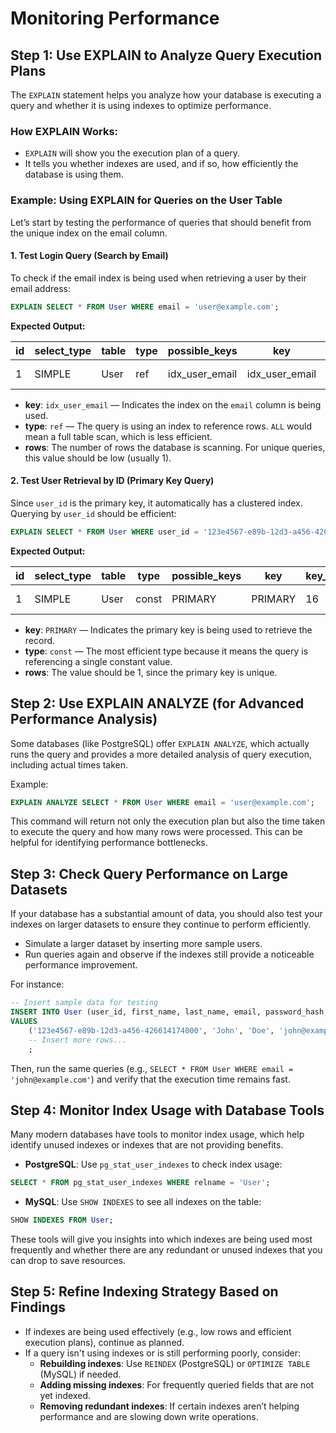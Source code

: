 
# Monitoring Performance

## Step 1: Use EXPLAIN to Analyze Query Execution Plans

The `EXPLAIN` statement helps you analyze how your database is executing a query and whether it is using indexes to optimize performance.

### How EXPLAIN Works:

- `EXPLAIN` will show you the execution plan of a query.
- It tells you whether indexes are used, and if so, how efficiently the database is using them.

### Example: Using EXPLAIN for Queries on the User Table

Let’s start by testing the performance of queries that should benefit from the unique index on the email column.

#### 1. Test Login Query (Search by Email)

To check if the email index is being used when retrieving a user by their email address:

```sql
EXPLAIN SELECT * FROM User WHERE email = 'user@example.com';
```

**Expected Output:**

| id  | select_type | table | type  | possible_keys  | key             | key_len | ref   | rows | Extra         |
|-----|-------------|-------|-------|----------------|-----------------|---------|-------|------|---------------|
| 1   | SIMPLE      | User  | ref   | idx_user_email | idx_user_email  | 102     | const | 1    | Using where   |

- **key**: `idx_user_email` — Indicates the index on the `email` column is being used.
- **type**: `ref` — The query is using an index to reference rows. `ALL` would mean a full table scan, which is less efficient.
- **rows**: The number of rows the database is scanning. For unique queries, this value should be low (usually 1).

#### 2. Test User Retrieval by ID (Primary Key Query)

Since `user_id` is the primary key, it automatically has a clustered index. Querying by `user_id` should be efficient:

```sql
EXPLAIN SELECT * FROM User WHERE user_id = '123e4567-e89b-12d3-a456-426614174000';
```

**Expected Output:**

| id  | select_type | table | type  | possible_keys | key      | key_len | ref   | rows | Extra        |
|-----|-------------|-------|-------|---------------|----------|---------|-------|------|--------------|
| 1   | SIMPLE      | User  | const | PRIMARY       | PRIMARY  | 16      | const | 1    | Using where  |

- **key**: `PRIMARY` — Indicates the primary key is being used to retrieve the record.
- **type**: `const` — The most efficient type because it means the query is referencing a single constant value.
- **rows**: The value should be 1, since the primary key is unique.

## Step 2: Use EXPLAIN ANALYZE (for Advanced Performance Analysis)

Some databases (like PostgreSQL) offer `EXPLAIN ANALYZE`, which actually runs the query and provides a more detailed analysis of query execution, including actual times taken.

Example:

```sql
EXPLAIN ANALYZE SELECT * FROM User WHERE email = 'user@example.com';
```

This command will return not only the execution plan but also the time taken to execute the query and how many rows were processed. This can be helpful for identifying performance bottlenecks.

## Step 3: Check Query Performance on Large Datasets

If your database has a substantial amount of data, you should also test your indexes on larger datasets to ensure they continue to perform efficiently.

- Simulate a larger dataset by inserting more sample users.
- Run queries again and observe if the indexes still provide a noticeable performance improvement.

For instance:

```sql
-- Insert sample data for testing
INSERT INTO User (user_id, first_name, last_name, email, password_hash, phone_number, role)
VALUES
    ('123e4567-e89b-12d3-a456-426614174000', 'John', 'Doe', 'john@example.com', 'hashedpassword', '1234567890', 'guest'),
    -- Insert more rows...
    ;
```

Then, run the same queries (e.g., `SELECT * FROM User WHERE email = 'john@example.com'`) and verify that the execution time remains fast.

## Step 4: Monitor Index Usage with Database Tools

Many modern databases have tools to monitor index usage, which help identify unused indexes or indexes that are not providing benefits.

- **PostgreSQL**: Use `pg_stat_user_indexes` to check index usage:

```sql
SELECT * FROM pg_stat_user_indexes WHERE relname = 'User';
```

- **MySQL**: Use `SHOW INDEXES` to see all indexes on the table:

```sql
SHOW INDEXES FROM User;
```

These tools will give you insights into which indexes are being used most frequently and whether there are any redundant or unused indexes that you can drop to save resources.

## Step 5: Refine Indexing Strategy Based on Findings

- If indexes are being used effectively (e.g., low rows and efficient execution plans), continue as planned.
- If a query isn't using indexes or is still performing poorly, consider:
    - **Rebuilding indexes**: Use `REINDEX` (PostgreSQL) or `OPTIMIZE TABLE` (MySQL) if needed.
    - **Adding missing indexes**: For frequently queried fields that are not yet indexed.
    - **Removing redundant indexes**: If certain indexes aren’t helping performance and are slowing down write operations.